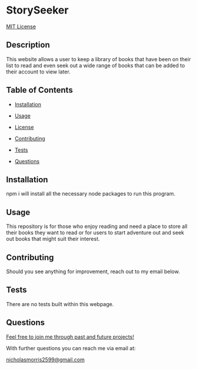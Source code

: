 # StorySeeker
  
[MIT License](https://opensource.org/licenses/MIT)
## Description

This website allows a user to keep a library of books that have been on their list to read and even seek out a wide range of books that can be added to their account to view later.

## Table of Contents

* [Installation](#installation)

* [Usage](#usage)
    
* [License](#license)

* [Contributing](#contributing)

* [Tests](#tests)

* [Questions](#questions)

## Installation

npm i will install all the necessary node packages to run this program.

## Usage

This repository is for those who enjoy reading and need a place to store all their books they want to read or for users to start adventure out and seek out books that might suit their interest.

## Contributing

Should you see anything for improvement, reach out to my email below.

## Tests

There are no tests built within this webpage.

## Questions

[Feel free to join me through past and future projects!](https://github.com/Morralytics)

With further questions you can reach me via email at:

nicholasmorris2599@gmail.com
